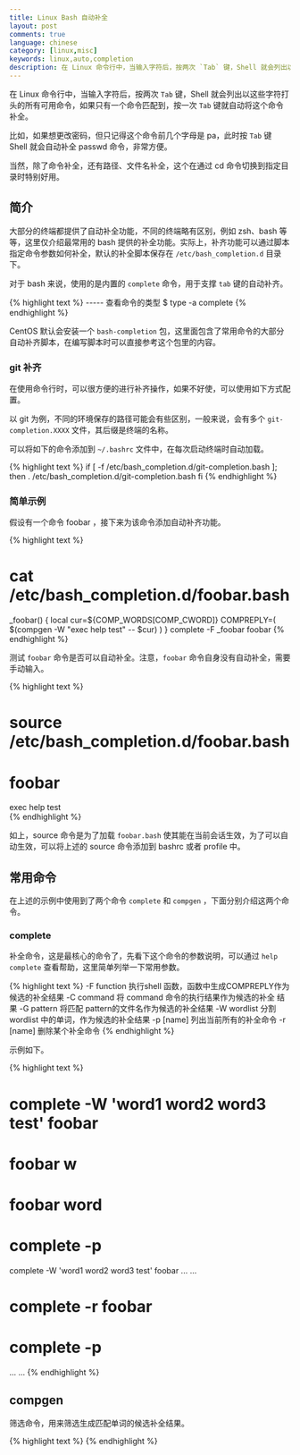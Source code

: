 ```yaml
---
title: Linux Bash 自动补全
layout: post
comments: true
language: chinese
category: [linux,misc]
keywords: linux,auto,completion
description: 在 Linux 命令行中，当输入字符后，按两次 `Tab` 键，Shell 就会列出以这些字符打头的所有可用命令，如果只有一个命令匹配到，按一次 `Tab` 键就自动将这个命令补全。 比如，如果想更改密码，但只记得这个命令前几个字母是 pa，此时按 `Tab` 键 Shell 就会自动补全 passwd 命令，非常方便。当然，除了命令补全，还有路径、文件名补全，这个在通过 cd 命令切换到指定目录时特别好用。
---
```


在 Linux 命令行中，当输入字符后，按两次 `Tab` 键，Shell 就会列出以这些字符打头的所有可用命令，如果只有一个命令匹配到，按一次 `Tab` 键就自动将这个命令补全。

比如，如果想更改密码，但只记得这个命令前几个字母是 pa，此时按 `Tab` 键 Shell 就会自动补全 passwd 命令，非常方便。

当然，除了命令补全，还有路径、文件名补全，这个在通过 cd 命令切换到指定目录时特别好用。

<!-- more -->

## 简介

大部分的终端都提供了自动补全功能，不同的终端略有区别，例如 zsh、bash 等等，这里仅介绍最常用的 bash 提供的补全功能。实际上，补齐功能可以通过脚本指定命令参数如何补全，默认的补全脚本保存在 `/etc/bash_completion.d` 目录下。

对于 bash 来说，使用的是内置的 `complete` 命令，用于支撑 `tab` 键的自动补齐。 

{% highlight text %}
----- 查看命令的类型
$ type -a complete
{% endhighlight %}

CentOS 默认会安装一个 `bash-completion` 包，这里面包含了常用命令的大部分自动补齐脚本，在编写脚本时可以直接参考这个包里的内容。

### git 补齐

在使用命令行时，可以很方便的进行补齐操作，如果不好使，可以使用如下方式配置。

以 git 为例，不同的环境保存的路径可能会有些区别，一般来说，会有多个 `git-completion.XXXX` 文件，其后缀是终端的名称。

可以将如下的命令添加到 `~/.bashrc` 文件中，在每次启动终端时自动加载。

{% highlight text %}
if [ -f /etc/bash_completion.d/git-completion.bash ]; then
	. /etc/bash_completion.d/git-completion.bash
fi
{% endhighlight %}

### 简单示例

假设有一个命令 foobar ，接下来为该命令添加自动补齐功能。

{% highlight text %}
# cat /etc/bash_completion.d/foobar.bash
_foobar()
{
	local cur=${COMP_WORDS[COMP_CWORD]}
	COMPREPLY=( $(compgen -W "exec help test" -- $cur) )
}
complete -F _foobar foobar
{% endhighlight %}

测试 `foobar` 命令是否可以自动补全。注意，`foobar` 命令自身没有自动补全，需要手动输入。

<!-- chmod +x /etc/bash_completion.d/foo.bash -->

{% highlight text %}
# source /etc/bash_completion.d/foobar.bash
# foobar <Tab><Tab>
exec  help  test  
{% endhighlight %}

如上，source 命令是为了加载 `foobar.bash` 使其能在当前会话生效，为了可以自动生效，可以将上述的 source 命令添加到 bashrc 或者 profile 中。

## 常用命令

在上述的示例中使用到了两个命令 `complete` 和 `compgen` ，下面分别介绍这两个命令。

### complete

补全命令，这是最核心的命令了，先看下这个命令的参数说明，可以通过 `help complete` 查看帮助，这里简单列举一下常用参数。

<!--
{% highlight text %}
# help complete
complete: complete [-abcdefgjksuv] [-pr] [-DE] [-o option] [-A action] [-G globpat] [-W wordlist]  [-F function] [-C command] [-X filterpat] [-P prefix] [-S suffix] [name ...]
{% endhighlight %}
-->

{% highlight text %}
-F function	执行shell 函数，函数中生成COMPREPLY作为候选的补全结果
-C command	将 command 命令的执行结果作为候选的补全 结果
-G pattern	将匹配 pattern的文件名作为候选的补全结果
-W wordlist	分割 wordlist 中的单词，作为候选的补全结果
-p [name]	列出当前所有的补全命令
-r [name]	删除某个补全命令
{% endhighlight %}

示例如下。

{% highlight text %}
# complete -W 'word1 word2 word3 test' foobar
# foobar w<Tab>
# foobar word<Tab>
# complete -p
complete -W 'word1 word2 word3 test' foobar
... ...
# complete -r foobar
# complete -p
... ...
{% endhighlight %}

## compgen

筛选命令，用来筛选生成匹配单词的候选补全结果。

<!--
# help compgen
compgen: compgen [-abcdefgjksuv] [-o option]  [-A action] [-G globpat] [-W wordlist]  [-F function] [-C command] [-X filterpat] [-P prefix] [-S suffix] [word]

重点说明：
-W wordlist	分割 wordlist 中的单词，生成候选补全列表

# compgen -W 'word1 word2 test' 
word1
word2
test
# compgen -W 'word1 word2 test' word 
word1
word2



compopt（修改补全命令设置）
这个命令可以修改补全命令设置，注意了，这个命令必须在补全函数中使用，否则会报错。

# help compopt
compopt: compopt [-o|+o option] [-DE] [name ...]

重点说明：
+o option	启用 option 配置
-o option	弃用 option 配置

例如，设置命令补全后不要多加空格，方法如下：
compopt -o nospace


内置补全变量
除了上面三个命令外，Bash还有几个内置变量来辅助补全功能，如下：
COMP_WORDS	类型为数组，存放当前命令行中输入的所有单词
COMP_CWORD	类型为整数，当前输入的单词在COMP_WORDS中的索引
COMPREPLY	类型为数组，候选的补全结果
COMP_WORDBREAKS	类型为字符串，表示单词之间的分隔符
COMP_LINE	类型为字符串，表示当前的命令行输入字符
COMP_POINT	类型为整数，表示光标在当前命令行的哪个位置
https://blog.csdn.net/mycwq/article/details/52420330
-->


{% highlight text %}
{% endhighlight %}
